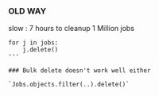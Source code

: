 ### OLD WAY

slow : 7 hours to cleanup 1 Million jobs

```
for j in jobs:
    j.delete()
'''

### Bulk delete doesn't work well either

`Jobs.objects.filter(..).delete()`
